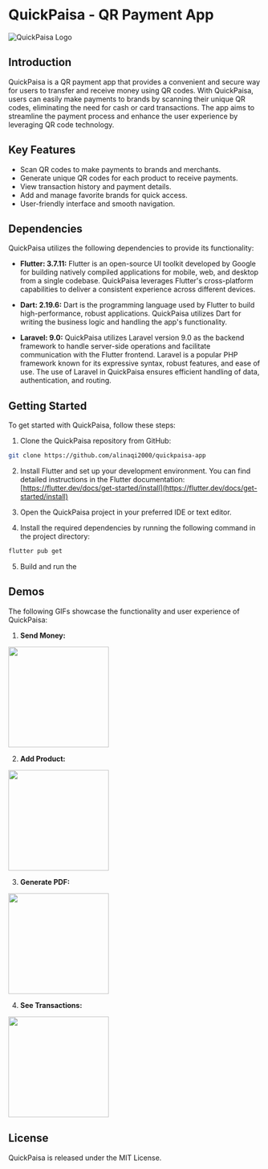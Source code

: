 # QuickPaisa - QR Payment App

![QuickPaisa Logo](https://imageupload.io/ib/gMzjA6HXazPgVXg_1687276539.png)

## Introduction

QuickPaisa is a QR payment app that provides a convenient and secure way for users to transfer and receive money using QR codes. With QuickPaisa, users can easily make payments to brands by scanning their unique QR codes, eliminating the need for cash or card transactions. The app aims to streamline the payment process and enhance the user experience by leveraging QR code technology.

## Key Features

- Scan QR codes to make payments to brands and merchants.
- Generate unique QR codes for each product to receive payments.
- View transaction history and payment details.
- Add and manage favorite brands for quick access.
- User-friendly interface and smooth navigation.

## Dependencies

QuickPaisa utilizes the following dependencies to provide its functionality:

- **Flutter: 3.7.11:** Flutter is an open-source UI toolkit developed by Google for building natively compiled applications for mobile, web, and desktop from a single codebase. QuickPaisa leverages Flutter's cross-platform capabilities to deliver a consistent experience across different devices.

- **Dart: 2.19.6:** Dart is the programming language used by Flutter to build high-performance, robust applications. QuickPaisa utilizes Dart for writing the business logic and handling the app's functionality.

- **Laravel: 9.0:** QuickPaisa utilizes Laravel version 9.0 as the backend framework to handle server-side operations and facilitate communication with the Flutter frontend. Laravel is a popular PHP framework known for its expressive syntax, robust features, and ease of use. The use of Laravel in QuickPaisa ensures efficient handling of data, authentication, and routing.

## Getting Started

To get started with QuickPaisa, follow these steps:

1. Clone the QuickPaisa repository from GitHub:
```bash
git clone https://github.com/alinaqi2000/quickpaisa-app
```

2. Install Flutter and set up your development environment. You can find detailed instructions in the Flutter documentation: [https://flutter.dev/docs/get-started/install](https://flutter.dev/docs/get-started/install)

3. Open the QuickPaisa project in your preferred IDE or text editor.

4. Install the required dependencies by running the following command in the project directory:
```bash
flutter pub get
```

5. Build and run the


## Demos

The following GIFs showcase the functionality and user experience of QuickPaisa:

1. **Send Money:**
<img src="https://imageupload.io/ib/nKkJuPCbTqTBqCN_1687276052.gif"  width="200px">

2. **Add Product:**
<img src="https://imageupload.io/ib/VQYqewLMNaKbTZ6_1687276088.gif"  width="200px">

3. **Generate PDF:**
<img src="https://imageupload.io/ib/GdE6VhnZ4nUADxn_1687275956.gif"  width="200px">

4. **See Transactions:**
<img src="https://imageupload.io/ib/fJPMrPXYqHjaWrK_1687276039.gif"  width="200px">

## License
QuickPaisa is released under the MIT License.

